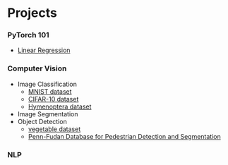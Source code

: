 # Projects

### PyTorch 101

- [Linear Regression](https://github.com/shazzad-hasan/practice-deep-learning-with-pytorch/blob/main/pytorch_101/linear_regression.ipynb)

### Computer Vision

- Image Classification
  - [MNIST dataset](https://github.com/shazzad-hasan/practice-deep-learning-with-pytorch/blob/main/image_classification/mlp_mnist.ipynb)
  - [CIFAR-10 dataset](https://github.com/shazzad-hasan/practice-deep-learning-with-pytorch/blob/main/image_classification/cifar10.ipynb)
  - [Hymenoptera dataset](https://github.com/shazzad-hasan/practice-deep-learning-with-pytorch/blob/main/image_classification/ants_vs_bees.ipynb)
- Image Segmentation
- Object Detection
  - [vegetable dataset](https://github.com/shazzad-hasan/practice-deep-learning-with-pytorch/blob/main/object_detection/object_localization_vegetable_data.ipynb)
  - [Penn-Fudan Database for Pedestrian Detection and Segmentation](https://github.com/shazzad-hasan/practice-deep-learning-with-pytorch/blob/main/object_detection/pedestrian_detection_and_segmentation.ipynb)



### NLP




